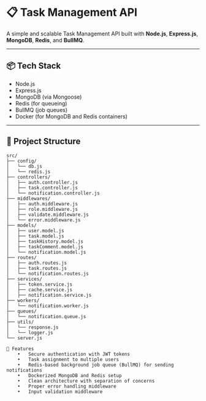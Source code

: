 # 📋 Task Management API

A simple and scalable Task Management API built with **Node.js**, **Express.js**, **MongoDB**, **Redis**, and **BullMQ**.

---

## 📦 Tech Stack

- Node.js
- Express.js
- MongoDB (via Mongoose)
- Redis (for queueing)
- BullMQ (job queues)
- Docker (for MongoDB and Redis containers)

---

## 📂 Project Structure

```text
src/
├── config/
│   └── db.js
│   └── redis.js
├── controllers/
│   ├── auth.controller.js
│   ├── task.controller.js
│   └── notification.controller.js
├── middlewares/
│   ├── auth.middleware.js
│   ├── role.middleware.js
│   ├── validate.middleware.js
│   └── error.middleware.js
├── models/
│   ├── user.model.js
│   ├── task.model.js
│   ├── taskHistory.model.js
│   ├── taskComment.model.js
│   └── notification.model.js
├── routes/
│   ├── auth.routes.js
│   ├── task.routes.js
│   └── notification.routes.js
├── services/
│   ├── token.service.js
│   ├── cache.service.js
│   ├── notification.service.js
├── workers/
│   └── notification.worker.js
├── queues/
│   └── notification.queue.js
├── utils/
│   └── response.js
│   └── logger.js
└── server.js

📢 Features
	•	Secure authentication with JWT tokens
	•	Task assignment to multiple users
	•	Redis-based background job queue (BullMQ) for sending notifications
	•	Dockerized MongoDB and Redis setup
	•	Clean architecture with separation of concerns
	•	Proper error handling middleware
	•	Input validation middleware

    